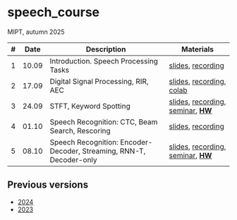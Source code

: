 # speech_course

MIPT, autumn 2025

| # | Date | Description | Materials |
|---------|------|-------------|---------|
| 1 | 10.09 | Introduction. Speech Processing Tasks | [slides](https://docs.google.com/presentation/d/17eHV-M9BJwHrLgCtMiyBgA5Vm96jaDDs62RC2s3GD-M), [recording](https://youtu.be/BB445XwXwEU) |
| 2 | 17.09 | Digital Signal Processing, RIR, AEC | [slides](https://docs.google.com/presentation/d/1Jl4uBhqN4GKE79r52xRNMPzElIQmVI7ckgeH2hy3sKo), [recording](https://youtu.be/TaMwhFnQe-c), [colab](https://colab.research.google.com/github/georgygospodinov/speech_course/blob/main/week02/dsp_basics.ipynb) |
| 3 | 24.09 | STFT, Keyword Spotting | [slides](https://docs.google.com/presentation/d/1f53twYUY__edWL3Ny48mO4ef5YCqdVSF8VkTGvsQKzg), [recording](https://youtu.be/zaoVdVQVxfg), [seminar](./week03/), **[HW](./week03/kws/)** |
| 4 | 01.10 | Speech Recognition: CTC, Beam Search, Rescoring | [slides](https://docs.google.com/presentation/d/1RDpUIu2EaheE_MmKNUb8m65FocFiFhSjgTa_EfxREHE), [recording](https://youtu.be/2shAMBK4ASY) |
| 5 | 08.10 | Speech Recognition: Encoder-Decoder, Streaming, RNN-T, Decoder-only | [slides](https://docs.google.com/presentation/d/1ZAepHIe7ME8Vh9PKcVt8-0XLsezjOre-0_rJdPChZa0), [recording](https://youtu.be/_ouCYN4y4fk), [seminar](https://colab.research.google.com/drive/1t0R7uAttkXFytv4CkFHMfaja7SHY9GNy?usp=sharing#scrollTo=WJFBF2caa_PB), **[HW](./week05/README.md)** |

## Previous versions
* [2024](https://github.com/georgygospodinov/speech_course/tree/2024)
* [2023](https://github.com/georgygospodinov/speech_course/tree/2023)
